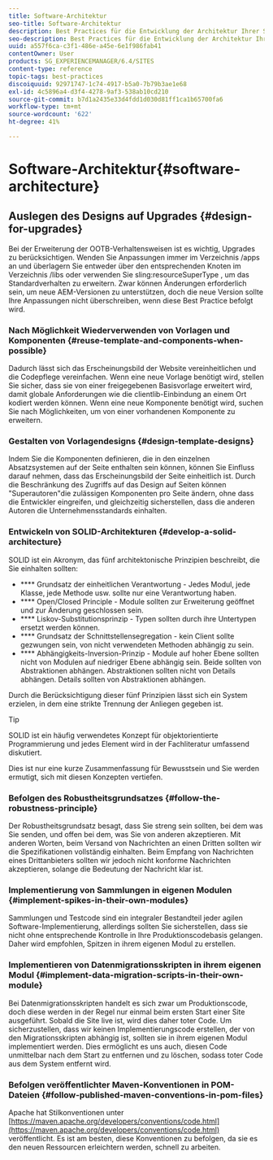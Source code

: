 ```yaml
---
title: Software-Architektur
seo-title: Software-Architektur
description: Best Practices für die Entwicklung der Architektur Ihrer Software
seo-description: Best Practices für die Entwicklung der Architektur Ihrer Software
uuid: a557f6ca-c3f1-486e-a45e-6e1f986fab41
contentOwner: User
products: SG_EXPERIENCEMANAGER/6.4/SITES
content-type: reference
topic-tags: best-practices
discoiquuid: 92971747-1c74-4917-b5a0-7b79b3ae1e68
exl-id: 4c5896a4-d3f4-4278-9af3-538ab10cd210
source-git-commit: b7d1a2435e33d4fdd1d030d81ff1ca1b65700fa6
workflow-type: tm+mt
source-wordcount: '622'
ht-degree: 41%

---
```


# Software-Architektur{#software-architecture}

## Auslegen des Designs auf Upgrades {#design-for-upgrades}

Bei der Erweiterung der OOTB-Verhaltensweisen ist es wichtig, Upgrades zu berücksichtigen. Wenden Sie Anpassungen immer im Verzeichnis /apps an und überlagern Sie entweder über den entsprechenden Knoten im Verzeichnis /libs oder verwenden Sie sling:resourceSuperType , um das Standardverhalten zu erweitern. Zwar können Änderungen erforderlich sein, um neue AEM-Versionen zu unterstützen, doch die neue Version sollte Ihre Anpassungen nicht überschreiben, wenn diese Best Practice befolgt wird.

### Nach Möglichkeit Wiederverwenden von Vorlagen und Komponenten {#reuse-template-and-components-when-possible}

Dadurch lässt sich das Erscheinungsbild der Website vereinheitlichen und die Codepflege vereinfachen. Wenn eine neue Vorlage benötigt wird, stellen Sie sicher, dass sie von einer freigegebenen Basisvorlage erweitert wird, damit globale Anforderungen wie die clientlib-Einbindung an einem Ort kodiert werden können. Wenn eine neue Komponente benötigt wird, suchen Sie nach Möglichkeiten, um von einer vorhandenen Komponente zu erweitern.

### Gestalten von Vorlagendesigns {#design-template-designs}

Indem Sie die Komponenten definieren, die in den einzelnen Absatzsystemen auf der Seite enthalten sein können, können Sie Einfluss darauf nehmen, dass das Erscheinungsbild der Seite einheitlich ist. Durch die Beschränkung des Zugriffs auf das Design auf Seiten können &quot;Superautoren&quot;die zulässigen Komponenten pro Seite ändern, ohne dass die Entwickler eingreifen, und gleichzeitig sicherstellen, dass die anderen Autoren die Unternehmensstandards einhalten.

### Entwickeln von SOLID-Architekturen {#develop-a-solid-architecture}

SOLID ist ein Akronym, das fünf architektonische Prinzipien beschreibt, die Sie einhalten sollten:

* **** Grundsatz der einheitlichen Verantwortung - Jedes Modul, jede Klasse, jede Methode usw. sollte nur eine Verantwortung haben.
* **** Open/Closed Principle - Module sollten zur Erweiterung geöffnet und zur Änderung geschlossen sein.
* **** Liskov-Substitutionsprinzip - Typen sollten durch ihre Untertypen ersetzt werden können.
* **** Grundsatz der Schnittstellensegregation - kein Client sollte gezwungen sein, von nicht verwendeten Methoden abhängig zu sein.
* **** Abhängigkeits-Inversion-Prinzip - Module auf hoher Ebene sollten nicht von Modulen auf niedriger Ebene abhängig sein. Beide sollten von Abstraktionen abhängen. Abstraktionen sollten nicht von Details abhängen. Details sollten von Abstraktionen abhängen.

Durch die Berücksichtigung dieser fünf Prinzipien lässt sich ein System erzielen, in dem eine strikte Trennung der Anliegen gegeben ist.

>[!TIP]
>
>SOLID ist ein häufig verwendetes Konzept für objektorientierte Programmierung und jedes Element wird in der Fachliteratur umfassend diskutiert.
>
>Dies ist nur eine kurze Zusammenfassung für Bewusstsein und Sie werden ermutigt, sich mit diesen Konzepten vertiefen.

### Befolgen des Robustheitsgrundsatzes {#follow-the-robustness-principle}

Der Robustheitsgrundsatz besagt, dass Sie streng sein sollten, bei dem was Sie senden, und offen bei dem, was Sie von anderen akzeptieren. Mit anderen Worten, beim Versand von Nachrichten an einen Dritten sollten wir die Spezifikationen vollständig einhalten. Beim Empfang von Nachrichten eines Drittanbieters sollten wir jedoch nicht konforme Nachrichten akzeptieren, solange die Bedeutung der Nachricht klar ist.

### Implementierung von Sammlungen in eigenen Modulen {#implement-spikes-in-their-own-modules}

Sammlungen und Testcode sind ein integraler Bestandteil jeder agilen Software-Implementierung, allerdings sollten Sie sicherstellen, dass sie nicht ohne entsprechende Kontrolle in Ihre Produktionscodebasis gelangen. Daher wird empfohlen, Spitzen in ihrem eigenen Modul zu erstellen.

### Implementieren von Datenmigrationsskripten in ihrem eigenen Modul {#implement-data-migration-scripts-in-their-own-module}

Bei Datenmigrationsskripten handelt es sich zwar um Produktionscode, doch diese werden in der Regel nur einmal beim ersten Start einer Site ausgeführt. Sobald die Site live ist, wird dies daher toter Code. Um sicherzustellen, dass wir keinen Implementierungscode erstellen, der von den Migrationsskripten abhängig ist, sollten sie in ihrem eigenen Modul implementiert werden. Dies ermöglicht es uns auch, diesen Code unmittelbar nach dem Start zu entfernen und zu löschen, sodass toter Code aus dem System entfernt wird.

### Befolgen veröffentlichter Maven-Konventionen in POM-Dateien {#follow-published-maven-conventions-in-pom-files}

Apache hat Stilkonventionen unter [https://maven.apache.org/developers/conventions/code.html](https://maven.apache.org/developers/conventions/code.html) veröffentlicht. Es ist am besten, diese Konventionen zu befolgen, da sie es den neuen Ressourcen erleichtern werden, schnell zu arbeiten.

